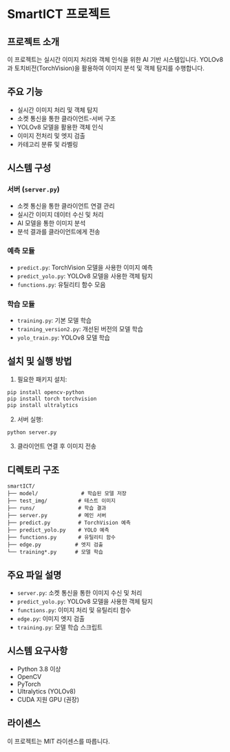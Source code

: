 # SmartICT 프로젝트

## 프로젝트 소개
이 프로젝트는 실시간 이미지 처리와 객체 인식을 위한 AI 기반 시스템입니다. YOLOv8과 토치비전(TorchVision)을 활용하여 이미지 분석 및 객체 탐지를 수행합니다.

## 주요 기능
- 실시간 이미지 처리 및 객체 탐지
- 소켓 통신을 통한 클라이언트-서버 구조
- YOLOv8 모델을 활용한 객체 인식
- 이미지 전처리 및 엣지 검출
- 카테고리 분류 및 라벨링

## 시스템 구성
### 서버 (`server.py`)
- 소켓 통신을 통한 클라이언트 연결 관리
- 실시간 이미지 데이터 수신 및 처리
- AI 모델을 통한 이미지 분석
- 분석 결과를 클라이언트에게 전송

### 예측 모듈
- `predict.py`: TorchVision 모델을 사용한 이미지 예측
- `predict_yolo.py`: YOLOv8 모델을 사용한 객체 탐지
- `functions.py`: 유틸리티 함수 모음

### 학습 모듈
- `training.py`: 기본 모델 학습
- `training_version2.py`: 개선된 버전의 모델 학습
- `yolo_train.py`: YOLOv8 모델 학습

## 설치 및 실행 방법
1. 필요한 패키지 설치:
```bash
pip install opencv-python
pip install torch torchvision
pip install ultralytics
```

2. 서버 실행:
```bash
python server.py
```

3. 클라이언트 연결 후 이미지 전송

## 디렉토리 구조
```
smartICT/
├── model/              # 학습된 모델 저장
├── test_img/          # 테스트 이미지
├── runs/              # 학습 결과
├── server.py          # 메인 서버
├── predict.py         # TorchVision 예측
├── predict_yolo.py    # YOLO 예측
├── functions.py       # 유틸리티 함수
├── edge.py           # 엣지 검출
└── training*.py      # 모델 학습
```

## 주요 파일 설명
- `server.py`: 소켓 통신을 통한 이미지 수신 및 처리
- `predict_yolo.py`: YOLOv8 모델을 사용한 객체 탐지
- `functions.py`: 이미지 처리 및 유틸리티 함수
- `edge.py`: 이미지 엣지 검출
- `training.py`: 모델 학습 스크립트

## 시스템 요구사항
- Python 3.8 이상
- OpenCV
- PyTorch
- Ultralytics (YOLOv8)
- CUDA 지원 GPU (권장)

## 라이센스
이 프로젝트는 MIT 라이센스를 따릅니다.